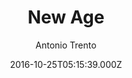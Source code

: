 ---
title: New Age
github: https://github.com/jekynewage/jekynewage.github.io
demo: https://jekynewage.github.io
author: Antonio Trento
ssg:
  - Jekyll
cms:
  - Markdown
date: 2016-10-25T05:15:39.000Z
description: Start Boostrap New Age Theme for Jekyll
draft: false
publish_date: '2016-10-25T05:15:39Z'
update_date: '2021-07-17T21:09:25Z'
github_star: 108
github_fork: 112
---